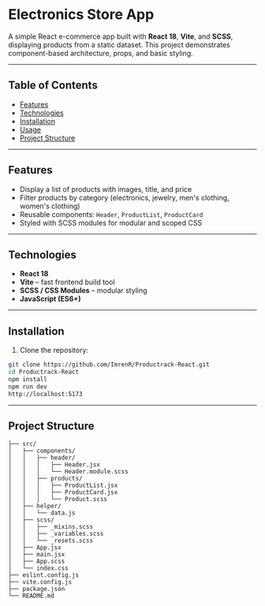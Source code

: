 # Electronics Store App

A simple React e-commerce app built with **React 18**, **Vite**, and **SCSS**, displaying products from a static dataset. This project demonstrates component-based architecture, props, and basic styling.

---

## Table of Contents

- [Features](#features)
- [Technologies](#technologies)
- [Installation](#installation)
- [Usage](#usage)
- [Project Structure](#project-structure)


---

## Features

- Display a list of products with images, title, and price
- Filter products by category (electronics, jewelry, men's clothing, women's clothing)
- Reusable components: `Header`, `ProductList`, `ProductCard`
- Styled with SCSS modules for modular and scoped CSS

---

## Technologies

- **React 18**
- **Vite** – fast frontend build tool
- **SCSS / CSS Modules** – modular styling
- **JavaScript (ES6+)**

---

## Installation

1. Clone the repository:

```bash
git clone https://github.com/ImrenR/Productrack-React.git
cd Productrack-React
npm install
npm run dev
http://localhost:5173
```

---

## Project Structure

```productrak-react/
├── src/
│   ├── components/
│   │   ├── header/
│   │   │   ├── Header.jsx
│   │   │   └── Header.module.scss
│   │   ├── products/
│   │   │   ├── ProductList.jsx
│   │   │   ├── ProductCard.jsx
│   │   │   └── Product.scss
│   ├── helper/
│   │   └── data.js
│   ├── scss/
│   │   ├── _mixins.scss
│   │   ├── _variables.scss
│   │   └── _resets.scss
│   ├── App.jsx
│   ├── main.jsx
│   ├── App.scss
│   └── index.css
├── eslint.config.js
├── vite.config.js
├── package.json
└── README.md
```




